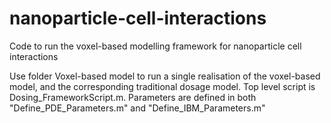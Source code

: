 # nanoparticle-cell-interactions
Code to run the voxel-based modelling framework for nanoparticle cell interactions

Use folder Voxel-based model to run a single realisation of the voxel-based model, and
the corresponding traditional dosage model. Top level script is Dosing_FrameworkScript.m. 
Parameters are defined in both "Define_PDE_Parameters.m" and "Define_IBM_Parameters.m"
